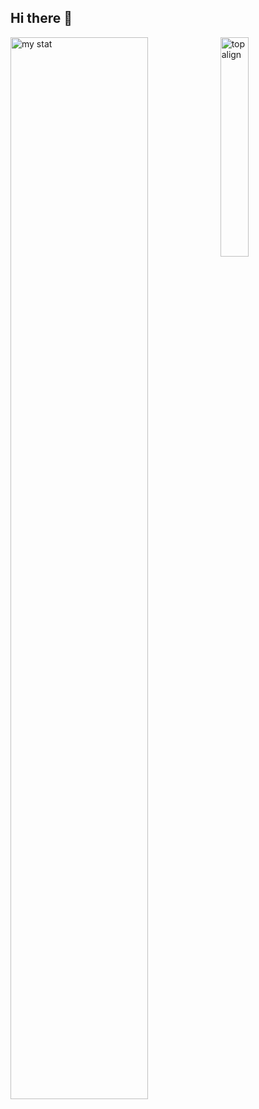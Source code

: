 ## Hi there 👋

<img alt="my stat" align="left" width="66%" src="https://github-readme-stats.vercel.app/api?username=1024ent&show_icons=true&theme=highcontrast"/>
<img alt="top align" align="left" width="30%" src="https://github-readme-stats.vercel.app/api/top-langs/?username=1024ent&theme=highcontrast"/>

<!--
**1024ent/1024ent** is a ✨ _special_ ✨ repository because its `README.md` (this file) appears on your GitHub profile.

Here are some ideas to get you started:

- 🔭 I’m currently working on ...
- 🌱 I’m currently learning ...
- 👯 I’m looking to collaborate on ...
- 🤔 I’m looking for help with ...
- 💬 Ask me about ...
- 📫 How to reach me: ...
- 😄 Pronouns: ...
- ⚡ Fun fact: ...
-->
